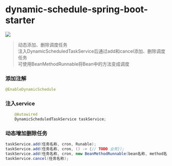 # dynamic-schedule-spring-boot-starter

[![](https://jitpack.io/v/com.gitee.wb04307201/dynamic-schedule-spring-boot-starter.svg)](https://jitpack.io/#com.gitee.wb04307201/dynamic-schedule-spring-boot-starter)

> 动态添加、删除调度任务  
> 注入DynamicScheduledTaskService后通过add和cancel添加、删除调度任务  
> 可使用BeanMethodRunnable将Bean中的方法变成调度

### 添加注解
```java
@EnableDynamicSchedule
```

### 注入service
```java
    @Autowired
    DynamicScheduledTaskService taskService;
```

### 动态增加删除任务
```java
taskService.add(任务名称, cron, Runable);
taskService.add(任务名称, cron, () -> {// TODO 业务});
taskService.add(任务名称, cron, new BeanMethodRunnable(bean名称, method名称，方法入参));
taskService.cancel(任务名称);
```
